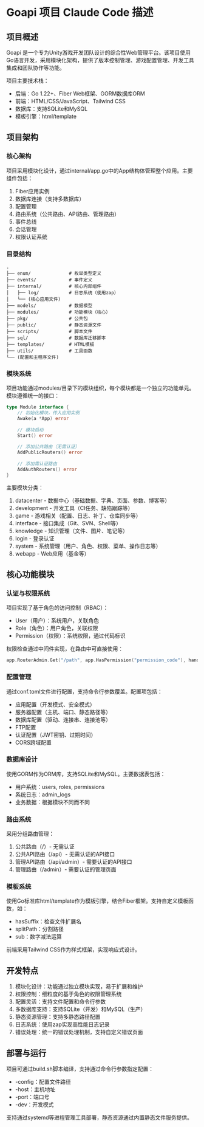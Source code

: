 # Goapi 项目 Claude Code 描述

## 项目概述

Goapi 是一个专为Unity游戏开发团队设计的综合性Web管理平台。该项目使用Go语言开发，采用模块化架构，提供了版本控制管理、游戏配置管理、开发工具集成和团队协作等功能。

项目主要技术栈：
- 后端：Go 1.22+、Fiber Web框架、GORM数据库ORM
- 前端：HTML/CSS/JavaScript、Tailwind CSS
- 数据库：支持SQLite和MySQL
- 模板引擎：html/template

## 项目架构

### 核心架构

项目采用模块化设计，通过internal/app.go中的App结构体管理整个应用。主要组件包括：

1. Fiber应用实例
2. 数据库连接（支持多数据库）
3. 配置管理
4. 路由系统（公共路由、API路由、管理路由）
5. 事件总线
6. 会话管理
7. 权限认证系统

### 目录结构

```
.
├── enum/              # 枚举类型定义
├── events/            # 事件定义
├── internal/          # 核心内部组件
│   ├── log/           # 日志系统（使用zap）
│   └── (核心应用文件)
├── models/            # 数据模型
├── modules/           # 功能模块（核心）
├── pkg/               # 公共包
├── public/            # 静态资源文件
├── scripts/           # 脚本文件
├── sql/               # 数据库迁移脚本
├── templates/         # HTML模板
├── utils/             # 工具函数
└── (配置和主程序文件)
```

### 模块系统

项目功能通过modules/目录下的模块组织，每个模块都是一个独立的功能单元。模块遵循统一的接口：

```go
type Module interface {
    // 初始化模块，传入应用实例
    Awake(a *App) error
    
    // 模块启动
    Start() error
    
    // 添加公共路由（无需认证）
    AddPublicRouters() error
    
    // 添加需认证路由
    AddAuthRouters() error
}
```

主要模块分类：
1. datacenter - 数据中心（基础数据、字典、页面、参数、博客等）
2. development - 开发工具（CI任务、缺陷跟踪等）
3. game - 游戏相关（配置、日志、补丁、仓库同步等）
4. interface - 接口集成（Git、SVN、Shell等）
5. knowledge - 知识管理（文件、图片、笔记等）
6. login - 登录认证
7. system - 系统管理（用户、角色、权限、菜单、操作日志等）
8. webapp - Web应用（基金等）

## 核心功能模块

### 认证与权限系统

项目实现了基于角色的访问控制（RBAC）：
- User（用户）：系统用户，关联角色
- Role（角色）：用户角色，关联权限
- Permission（权限）：系统权限，通过代码标识

权限检查通过中间件实现，在路由中可直接使用：
```go
app.RouterAdmin.Get("/path", app.HasPermission("permission_code"), handler)
```

### 配置管理

通过conf.toml文件进行配置，支持命令行参数覆盖。配置项包括：
- 应用配置（开发模式、安全模式）
- 服务器配置（主机、端口、静态路径等）
- 数据库配置（驱动、连接串、连接池等）
- FTP配置
- 认证配置（JWT密钥、过期时间）
- CORS跨域配置

### 数据库设计

使用GORM作为ORM库，支持SQLite和MySQL。主要数据表包括：
- 用户系统：users, roles, permissions
- 系统日志：admin_logs
- 业务数据：根据模块不同而不同

### 路由系统

采用分组路由管理：
1. 公共路由（/）- 无需认证
2. 公共API路由（/api）- 无需认证的API接口
3. 管理API路由（/api/admin）- 需要认证的API接口
4. 管理路由（/admin）- 需要认证的管理页面

### 模板系统

使用Go标准库html/template作为模板引擎，结合Fiber框架。支持自定义模板函数，如：
- hasSuffix：检查文件扩展名
- splitPath：分割路径
- sub：数字减法运算

前端采用Tailwind CSS作为样式框架，实现响应式设计。

## 开发特点

1. 模块化设计：功能通过独立模块实现，易于扩展和维护
2. 权限控制：细粒度的基于角色的权限管理系统
3. 配置灵活：支持文件配置和命令行参数
4. 多数据库支持：支持SQLite（开发）和MySQL（生产）
5. 静态资源管理：支持多静态路径配置
6. 日志系统：使用zap实现高性能日志记录
7. 错误处理：统一的错误处理机制，支持自定义错误页面

## 部署与运行

项目可通过build.sh脚本编译，支持通过命令行参数指定配置：
- -config：配置文件路径
- -host：主机地址
- -port：端口号
- -dev：开发模式

支持通过systemd等进程管理工具部署，静态资源通过内置静态文件服务提供。